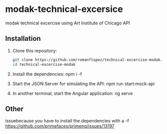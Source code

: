 # modak-technical-excersice

modak technical excercise using Art Institute of Chicago API

## Installation

1. Clone this repository:

   ```bash
   git clone https://github.com/romanflopez/technical-excercise-modak.git
   cd technical-excercise-modak

   ```

2. Install the dependencies:
   npm i -f

3. Start the JSON Server for simulating the API:
   npm run start:mock-api

4. In another terminal, start the Angular application:
   ng serve

## Other

issuebecause you have to install the dependencies with a -f
https://github.com/primefaces/primeng/issues/13197
